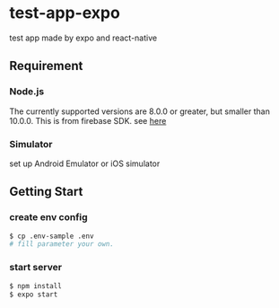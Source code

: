 # test-app-expo
test app made by expo and react-native

## Requirement

### Node.js
The currently supported versions are 8.0.0 or greater, but smaller than 10.0.0.
This is from firebase SDK. see [here](https://github.com/firebase/firebase-js-sdk#prerequisites)

### Simulator

set up Android Emulator or iOS simulator 

## Getting Start

### create env config
```bash
$ cp .env-sample .env
# fill parameter your own.
```

### start server

```bash
$ npm install
$ expo start
```
